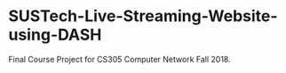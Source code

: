 # SUSTech-Live-Streaming-Website-using-DASH

Final Course Project for CS305 Computer Network  Fall 2018.
